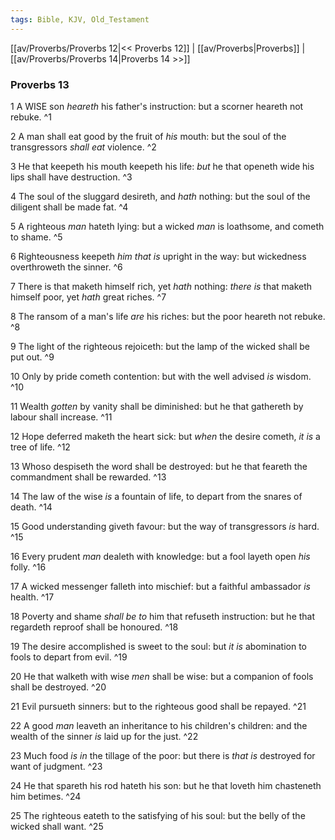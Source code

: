 ```yaml
---
tags: Bible, KJV, Old_Testament
---
```


[[av/Proverbs/Proverbs 12|<< Proverbs 12]] | [[av/Proverbs|Proverbs]] | [[av/Proverbs/Proverbs 14|Proverbs 14 >>]]

### Proverbs 13

1 A WISE son _heareth_ his father's instruction: but a scorner heareth not rebuke. ^1

2 A man shall eat good by the fruit of _his_ mouth: but the soul of the transgressors _shall_ _eat_ violence. ^2

3 He that keepeth his mouth keepeth his life: _but_ he that openeth wide his lips shall have destruction. ^3

4 The soul of the sluggard desireth, and _hath_ nothing: but the soul of the diligent shall be made fat. ^4

5 A righteous _man_ hateth lying: but a wicked _man_ is loathsome, and cometh to shame. ^5

6 Righteousness keepeth _him_ _that_ _is_ upright in the way: but wickedness overthroweth the sinner. ^6

7 There is that maketh himself rich, yet _hath_ nothing: _there_ _is_ that maketh himself poor, yet _hath_ great riches. ^7

8 The ransom of a man's life _are_ his riches: but the poor heareth not rebuke. ^8

9 The light of the righteous rejoiceth: but the lamp of the wicked shall be put out. ^9

10 Only by pride cometh contention: but with the well advised _is_ wisdom. ^10

11 Wealth _gotten_ by vanity shall be diminished: but he that gathereth by labour shall increase. ^11

12 Hope deferred maketh the heart sick: but _when_ the desire cometh, _it_ _is_ a tree of life. ^12

13 Whoso despiseth the word shall be destroyed: but he that feareth the commandment shall be rewarded. ^13

14 The law of the wise _is_ a fountain of life, to depart from the snares of death. ^14

15 Good understanding giveth favour: but the way of transgressors _is_ hard. ^15

16 Every prudent _man_ dealeth with knowledge: but a fool layeth open _his_ folly. ^16

17 A wicked messenger falleth into mischief: but a faithful ambassador _is_ health. ^17

18 Poverty and shame _shall_ _be_ _to_ him that refuseth instruction: but he that regardeth reproof shall be honoured. ^18

19 The desire accomplished is sweet to the soul: but _it_ _is_ abomination to fools to depart from evil. ^19

20 He that walketh with wise _men_ shall be wise: but a companion of fools shall be destroyed. ^20

21 Evil pursueth sinners: but to the righteous good shall be repayed. ^21

22 A good _man_ leaveth an inheritance to his children's children: and the wealth of the sinner _is_ laid up for the just. ^22

23 Much food _is_ _in_ the tillage of the poor: but there is _that_ _is_ destroyed for want of judgment. ^23

24 He that spareth his rod hateth his son: but he that loveth him chasteneth him betimes. ^24

25 The righteous eateth to the satisfying of his soul: but the belly of the wicked shall want. ^25
